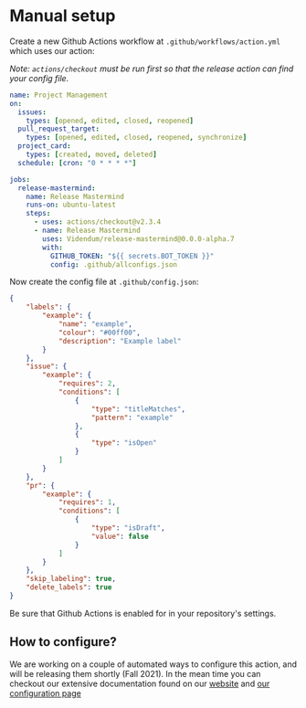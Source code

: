 <!-- @format -->

# Manual setup

Create a new Github Actions workflow at `.github/workflows/action.yml` which uses our action:

_Note: `actions/checkout` must be run first so that the release action can find your config file._

```yaml
name: Project Management
on:
  issues:
    types: [opened, edited, closed, reopened]
  pull_request_target:
    types: [opened, edited, closed, reopened, synchronize]
  project_card:
    types: [created, moved, deleted]
  schedule: [cron: "0 * * * *"]

jobs:
  release-mastermind:
    name: Release Mastermind
    runs-on: ubuntu-latest
    steps:
      - uses: actions/checkout@v2.3.4
      - name: Release Mastermind
        uses: Videndum/release-mastermind@0.0.0-alpha.7
        with:
          GITHUB_TOKEN: "${{ secrets.BOT_TOKEN }}"
          config: .github/allconfigs.json
```

Now create the config file at `.github/config.json`:

```json
{
	"labels": {
		"example": {
			"name": "example",
			"colour": "#00ff00",
			"description": "Example label"
		}
	},
	"issue": {
		"example": {
			"requires": 2,
			"conditions": [
				{
					"type": "titleMatches",
					"pattern": "example"
				},
				{
					"type": "isOpen"
				}
			]
		}
	},
	"pr": {
		"example": {
			"requires": 1,
			"conditions": [
				{
					"type": "isDraft",
					"value": false
				}
			]
		}
	},
	"skip_labeling": true,
	"delete_labels": true
}
```

Be sure that Github Actions is enabled for in your repository's settings.

## How to configure?

We are working on a couple of automated ways to configure this action, and will be releasing them shortly (Fall 2021). In the mean time you can checkout our extensive documentation found on our [website](https://videndum.github.io/action-masterminds) and [our configuration page](../release-mastermind/interfaces/Config)
